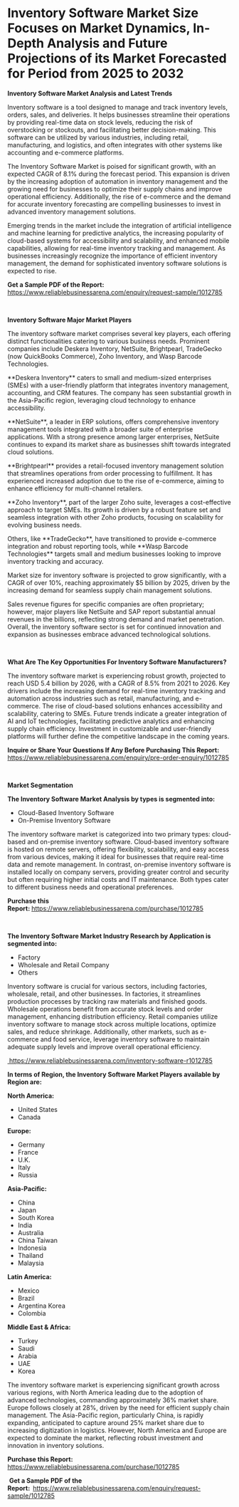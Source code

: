 <p><h1>Inventory Software Market Size Focuses on Market Dynamics, In-Depth Analysis and Future Projections of its Market Forecasted for Period from 2025 to 2032</h1></p><p><strong>Inventory Software Market Analysis and Latest Trends</strong></p>
<p><p>Inventory software is a tool designed to manage and track inventory levels, orders, sales, and deliveries. It helps businesses streamline their operations by providing real-time data on stock levels, reducing the risk of overstocking or stockouts, and facilitating better decision-making. This software can be utilized by various industries, including retail, manufacturing, and logistics, and often integrates with other systems like accounting and e-commerce platforms.</p><p>The Inventory Software Market is poised for significant growth, with an expected CAGR of 8.1% during the forecast period. This expansion is driven by the increasing adoption of automation in inventory management and the growing need for businesses to optimize their supply chains and improve operational efficiency. Additionally, the rise of e-commerce and the demand for accurate inventory forecasting are compelling businesses to invest in advanced inventory management solutions. </p><p>Emerging trends in the market include the integration of artificial intelligence and machine learning for predictive analytics, the increasing popularity of cloud-based systems for accessibility and scalability, and enhanced mobile capabilities, allowing for real-time inventory tracking and management. As businesses increasingly recognize the importance of efficient inventory management, the demand for sophisticated inventory software solutions is expected to rise.</p></p>
<p><strong>Get a Sample PDF of the Report:&nbsp;</strong> <a href="https://www.reliablebusinessarena.com/enquiry/request-sample/1012785?utm_campaign=3453&utm_medium=2&utm_source=Github&utm_content=ia&utm_term=16042025&utm_id=inventory-software">https://www.reliablebusinessarena.com/enquiry/request-sample/1012785</a></p>
<p>&nbsp;</p>
<p><strong>Inventory Software Major Market Players</strong></p>
<p><p>The inventory software market comprises several key players, each offering distinct functionalities catering to various business needs. Prominent companies include Deskera Inventory, NetSuite, Brightpearl, TradeGecko (now QuickBooks Commerce), Zoho Inventory, and Wasp Barcode Technologies.</p><p>**Deskera Inventory** caters to small and medium-sized enterprises (SMEs) with a user-friendly platform that integrates inventory management, accounting, and CRM features. The company has seen substantial growth in the Asia-Pacific region, leveraging cloud technology to enhance accessibility. </p><p>**NetSuite**, a leader in ERP solutions, offers comprehensive inventory management tools integrated with a broader suite of enterprise applications. With a strong presence among larger enterprises, NetSuite continues to expand its market share as businesses shift towards integrated cloud solutions. </p><p>**Brightpearl** provides a retail-focused inventory management solution that streamlines operations from order processing to fulfillment. It has experienced increased adoption due to the rise of e-commerce, aiming to enhance efficiency for multi-channel retailers. </p><p>**Zoho Inventory**, part of the larger Zoho suite, leverages a cost-effective approach to target SMEs. Its growth is driven by a robust feature set and seamless integration with other Zoho products, focusing on scalability for evolving business needs. </p><p>Others, like **TradeGecko**, have transitioned to provide e-commerce integration and robust reporting tools, while **Wasp Barcode Technologies** targets small and medium businesses looking to improve inventory tracking and accuracy. </p><p>Market size for inventory software is projected to grow significantly, with a CAGR of over 10%, reaching approximately $5 billion by 2025, driven by the increasing demand for seamless supply chain management solutions. </p><p>Sales revenue figures for specific companies are often proprietary; however, major players like NetSuite and SAP report substantial annual revenues in the billions, reflecting strong demand and market penetration. Overall, the inventory software sector is set for continued innovation and expansion as businesses embrace advanced technological solutions.</p></p>
<p>&nbsp;</p>
<p><strong>What Are The Key Opportunities For Inventory Software Manufacturers?</strong></p>
<p><p>The inventory software market is experiencing robust growth, projected to reach USD 5.4 billion by 2026, with a CAGR of 8.5% from 2021 to 2026. Key drivers include the increasing demand for real-time inventory tracking and automation across industries such as retail, manufacturing, and e-commerce. The rise of cloud-based solutions enhances accessibility and scalability, catering to SMEs. Future trends indicate a greater integration of AI and IoT technologies, facilitating predictive analytics and enhancing supply chain efficiency. Investment in customizable and user-friendly platforms will further define the competitive landscape in the coming years.</p></p>
<p><strong>Inquire or Share Your Questions If Any Before Purchasing This Report:</strong> <a href="https://www.reliablebusinessarena.com/enquiry/pre-order-enquiry/1012785?utm_campaign=3453&utm_medium=2&utm_source=Github&utm_content=ia&utm_term=16042025&utm_id=inventory-software">https://www.reliablebusinessarena.com/enquiry/pre-order-enquiry/1012785</a></p>
<p>&nbsp;</p>
<p><strong>Market Segmentation</strong></p>
<p><strong>The Inventory Software Market Analysis by types is segmented into:</strong></p>
<p><ul><li>Cloud-Based Inventory Software</li><li>On-Premise Inventory Software</li></ul></p>
<p><p>The inventory software market is categorized into two primary types: cloud-based and on-premise inventory software. Cloud-based inventory software is hosted on remote servers, offering flexibility, scalability, and easy access from various devices, making it ideal for businesses that require real-time data and remote management. In contrast, on-premise inventory software is installed locally on company servers, providing greater control and security but often requiring higher initial costs and IT maintenance. Both types cater to different business needs and operational preferences.</p></p>
<p><strong>Purchase this Report:&nbsp;</strong><a href="https://www.reliablebusinessarena.com/purchase/1012785?utm_campaign=3453&utm_medium=2&utm_source=Github&utm_content=ia&utm_term=16042025&utm_id=inventory-software">https://www.reliablebusinessarena.com/purchase/1012785</a></p>
<p>&nbsp;</p>
<p><strong>The Inventory Software Market Industry Research by Application is segmented into:</strong></p>
<p><ul><li>Factory</li><li>Wholesale and Retail Company</li><li>Others</li></ul></p>
<p><p>Inventory software is crucial for various sectors, including factories, wholesale, retail, and other businesses. In factories, it streamlines production processes by tracking raw materials and finished goods. Wholesale operations benefit from accurate stock levels and order management, enhancing distribution efficiency. Retail companies utilize inventory software to manage stock across multiple locations, optimize sales, and reduce shrinkage. Additionally, other markets, such as e-commerce and food service, leverage inventory software to maintain adequate supply levels and improve overall operational efficiency.</p></p>
<p><a href="https://www.reliablebusinessarena.com/inventory-software-r1012785?utm_campaign=3453&utm_medium=2&utm_source=Github&utm_content=ia&utm_term=16042025&utm_id=inventory-software">&nbsp;https://www.reliablebusinessarena.com/inventory-software-r1012785</a></p>
<p><strong>In terms of Region, the Inventory Software Market Players available by Region are:</strong></p>
<p>
    <p> <strong> North America: </strong>
        <ul>
            <li>United States</li>
            <li>Canada</li>
        </ul>
        </p> 
    <p> <strong> Europe: </strong>
        <ul>
            <li>Germany</li>
            <li>France</li>
            <li>U.K.</li>
            <li>Italy</li>
            <li>Russia</li>
        </ul>
        </p> 
    <p> <strong> Asia-Pacific: </strong>
        <ul>
            <li>China</li>
            <li>Japan</li>
            <li>South Korea</li>
            <li>India</li>
            <li>Australia</li>
            <li>China Taiwan</li>
            <li>Indonesia</li>
            <li>Thailand</li>
            <li>Malaysia</li>
        </ul>
        </p> 
    <p> <strong> Latin America: </strong>
        <ul>
            <li>Mexico</li>
            <li>Brazil</li>
            <li>Argentina Korea</li>
            <li>Colombia</li>
        </ul>
        </p> 
    <p> <strong> Middle East & Africa: </strong>
        <ul>
            <li>Turkey</li>
            <li>Saudi</li>
            <li>Arabia</li>
            <li>UAE</li>
            <li>Korea</li>
        </ul>
    </p>
    </p>
<p><p>The inventory software market is experiencing significant growth across various regions, with North America leading due to the adoption of advanced technologies, commanding approximately 36% market share. Europe follows closely at 28%, driven by the need for efficient supply chain management. The Asia-Pacific region, particularly China, is rapidly expanding, anticipated to capture around 25% market share due to increasing digitization in logistics. However, North America and Europe are expected to dominate the market, reflecting robust investment and innovation in inventory solutions.</p></p>
<p><strong>Purchase this Report: </strong><a href="https://www.reliablebusinessarena.com/purchase/1012785?utm_campaign=3453&utm_medium=2&utm_source=Github&utm_content=ia&utm_term=16042025&utm_id=inventory-software">https://www.reliablebusinessarena.com/purchase/1012785</a></p>
<p>&nbsp;<strong>Get a Sample PDF of the Report:&nbsp;&nbsp;</strong><a href="https://www.reliablebusinessarena.com/enquiry/request-sample/1012785?utm_campaign=3453&utm_medium=2&utm_source=Github&utm_content=ia&utm_term=16042025&utm_id=inventory-software">https://www.reliablebusinessarena.com/enquiry/request-sample/1012785</a></p>
<p><strong></strong></p>
<p><p></p><p></p><p></p></p>